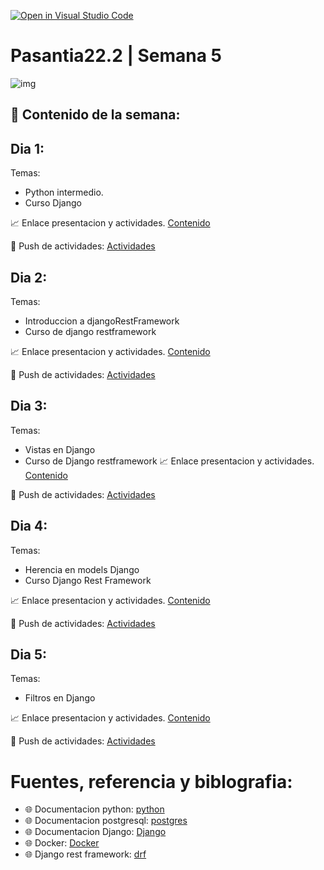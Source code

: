 [![Open in Visual Studio Code](https://classroom.github.com/assets/open-in-vscode-c66648af7eb3fe8bc4f294546bfd86ef473780cde1dea487d3c4ff354943c9ae.svg)](https://classroom.github.com/online_ide?assignment_repo_id=8134892&assignment_repo_type=AssignmentRepo)
# Pasantia22.2 | Semana 5

![img](https://images.pexels.com/photos/3861951/pexels-photo-3861951.jpeg?auto=compress&cs=tinysrgb&w=1260&h=750&dpr=1)

## :bookmark_tabs: Contenido de la semana:

## Dia 1:

Temas:
- Python intermedio.
- Curso Django

:chart_with_upwards_trend: Enlace presentacion y actividades.
[Contenido](https://github.com/contents-pasantia/content11)


:rocket: Push de actividades: [Actividades](/day_1/README.md)  

## Dia 2:

Temas: 
- Introduccion a djangoRestFramework
- Curso de django restframework

:chart_with_upwards_trend: Enlace presentacion y actividades.
[Contenido](https://github.com/contents-pasantia/content12)

:rocket: Push de actividades: [Actividades](/day_2/README.md)

## Dia 3:

Temas: 

- Vistas en Django 
- Curso de Django restframework 
:chart_with_upwards_trend: Enlace presentacion y actividades.
[Contenido](https://github.com/contents-pasantia/content12)

:rocket: Push de actividades: [Actividades](/day_3/README.md) 


## Dia 4:

Temas: 
- Herencia en models Django
- Curso Django Rest Framework

:chart_with_upwards_trend: Enlace presentacion y actividades.
[Contenido](https://github.com/contents-pasantia/content12)

:rocket: Push de actividades: [Actividades](/day_4/README.md) 


## Dia 5:

Temas: 

- Filtros  en Django

:chart_with_upwards_trend: Enlace presentacion y actividades.
[Contenido](https://github.com/contents-pasantia/content12)

:rocket: Push de actividades: [Actividades](/day_5/README.md) 

# Fuentes, referencia y biblografia:
- :globe_with_meridians: Documentacion python:
[python](https://docs.python.org/3/)
- :globe_with_meridians: Documentacion postgresql:
[postgres](https://www.postgresql.org/docs/)
- :globe_with_meridians: Documentacion Django:
[Django](https://docs.djangoproject.com/en/4.0/)
- :globe_with_meridians: Docker:
[Docker](https://docs.docker.com/)
- :globe_with_meridians: Django rest framework: 
[drf](https://www.django-rest-framework.org/)

